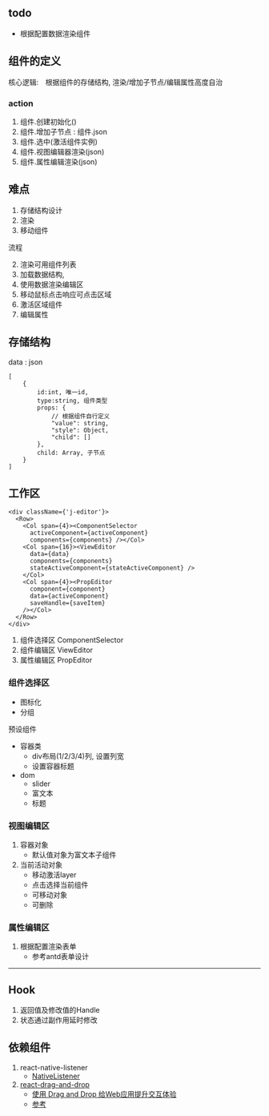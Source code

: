 ## todo

- 根据配置数据渲染组件

## 组件的定义

核心逻辑:　根据组件的存储结构, 渲染/增加子节点/编辑属性高度自治

### action

1. 组件.创建初始化()
1. 组件.增加子节点 : 组件.json
1. 组件.选中(激活组件实例)
3. 组件.视图编辑器渲染(json)
3. 组件.属性编辑渲染(json)


## 难点

1. 存储结构设计
2. 渲染
3. 移动组件

流程

2. 渲染可用组件列表
2. 加载数据结构, 
2. 使用数据渲染编辑区
2. 移动鼠标点击响应可点击区域
2. 激活区域组件
3. 编辑属性

## 存储结构
data : json
```
[
    {
        id:int, 唯一id,
        type:string, 组件类型
        props: { 
            // 根据组件自行定义
            "value": string,
            "style": Object,
            "child": []
        }, 
        child: Array, 子节点
    }
]
```

## 工作区

```
<div className={'j-editor'}>
  <Row>
    <Col span={4}><ComponentSelector
      activeComponent={activeComponent}
      components={components} /></Col>
    <Col span={16}><ViewEditor
      data={data}
      components={components}
      stateActiveComponent={stateActiveComponent} />
    </Col>
    <Col span={4}><PropEditor
      component={component}
      data={activeComponent}
      saveHandle={saveItem}
    /></Col>
  </Row>
</div>
```


1. 组件选择区 ComponentSelector
1. 组件编辑区 ViewEditor
1. 属性编辑区 PropEditor

### 组件选择区

- 图标化
- 分组

预设组件
- 容器类
    - div布局(1/2/3/4)列, 设置列宽
    - 设置容器标题
- dom
    - slider
    - 富文本
    - 标题
    
### 视图编辑区
1. 容器对象
    - 默认值对象为富文本子组件
3. 当前活动对象
    - 移动激活layer
    - 点击选择当前组件
    - 可移动对象
    - 可删除

### 属性编辑区

1. 根据配置渲染表单
    - 参考antd表单设计

----------------

## Hook
1. 返回值及修改值的Handle
1. 状态通过副作用延时修改

## 依赖组件

1. react-native-listener
    - [NativeListener](https://www.helplib.com/GitHub/article_119880)
2. [react-drag-and-drop](https://www.npmjs.com/package/react-drag-and-drop)
    - [使用 Drag and Drop 给Web应用提升交互体验](https://www.cnblogs.com/jlfw/p/11809988.html)
    - [参考](https://blog.csdn.net/weixin_34023982/article/details/91452188)
